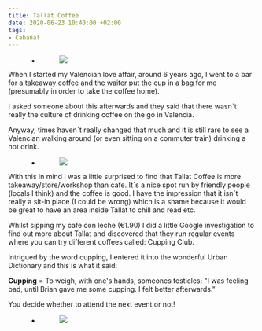 ```yaml
---
title: Tallat Coffee
date: 2020-06-23 10:40:00 +02:00
tags:
- Cabañal
---
```


<!-- wp:group -->
<div class="wp-block-group"><div class="wp-block-group__inner-container"><!-- wp:gallery {"ids":[212]} -->
<figure class="wp-block-gallery columns-1 is-cropped"><ul class="blocks-gallery-grid"><li class="blocks-gallery-item"><figure><img src="https://publats.com/wp-content/uploads/2020/02/20200224_121427-scaled.jpg" data-id="212" class="wp-image-212"/></figure></li></ul></figure>
<!-- /wp:gallery -->

<!-- wp:paragraph -->
<p>When I started my Valencian love affair, around 6 years ago, I went to a bar for a takeaway coffee and the waiter put the cup in a bag for me (presumably in order to take the coffee home). </p>
<!-- /wp:paragraph -->

<!-- wp:more -->
<!--more-->
<!-- /wp:more -->

<!-- wp:paragraph -->
<p>I asked someone about this afterwards and they said that there wasnˋt really the culture of drinking coffee on the go in Valencia.</p>
<!-- /wp:paragraph -->

<!-- wp:paragraph -->
<p>Anyway, times havenˋt really changed that much and it is still rare to see a Valencian walking around (or even sitting on a commuter train) drinking a hot drink. </p>
<!-- /wp:paragraph -->

<!-- wp:gallery {"ids":[213]} -->
<figure class="wp-block-gallery columns-1 is-cropped"><ul class="blocks-gallery-grid"><li class="blocks-gallery-item"><figure><img src="https://publats.com/wp-content/uploads/2020/02/20200224_122329-scaled.jpg" data-id="213" class="wp-image-213"/></figure></li></ul></figure>
<!-- /wp:gallery -->

<!-- wp:paragraph -->
<p>With this in mind I was a little surprised to find that Tallat Coffee is more takeaway/store/workshop than cafe. Itˋs a nice spot run by friendly people (locals I think) and the coffee is good. I have the impression that it isnˋt really a sit-in place (I could be wrong) which is a shame because it would be great to have an area inside Tallat to chill and read etc. </p>
<!-- /wp:paragraph -->

<!-- wp:paragraph -->
<p>Whilst sipping my cafe con leche (€1.90) I did a little Google investigation to find out more about Tallat and discovered that they run regular events where you can try different coffees called: Cupping Club.</p>
<!-- /wp:paragraph -->

<!-- wp:paragraph -->
<p>Intrigued by the word cupping, I entered it into the wonderful Urban Dictionary and this is what it said:</p>
<!-- /wp:paragraph -->

<!-- wp:paragraph -->
<p><strong>Cupping</strong> = To&nbsp;weigh, with one's hands,&nbsp;someones testicles: "I was&nbsp;feeling bad, until&nbsp;Brian&nbsp;gave me some cupping. I&nbsp;felt&nbsp;better afterwards."</p>
<!-- /wp:paragraph -->

<!-- wp:paragraph -->
<p>You decide whether to attend the next event or not!</p>
<!-- /wp:paragraph -->

<!-- wp:gallery {"ids":[211]} -->
<figure class="wp-block-gallery columns-1 is-cropped"><ul class="blocks-gallery-grid"><li class="blocks-gallery-item"><figure><img src="https://publats.com/wp-content/uploads/2020/02/20200224_1223082022459658606851825-scaled.jpg" data-id="211" class="wp-image-211"/></figure></li></ul></figure>
<!-- /wp:gallery --></div></div>
<!-- /wp:group -->